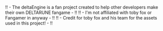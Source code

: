 !! - The deltaEngine is a fan project created to help other developers make their own DELTARUNE fangame - !!
                    !! - I'm not affiliated with toby fox or Fangamer in anyway - !! 
              !! - Credit for toby fox and his team for the assets used in this project! - !!  
